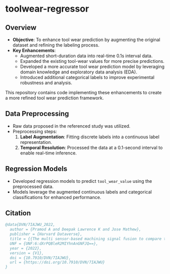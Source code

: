 # toolwear-regressor


## Overview
- **Objective**: To enhance tool wear prediction by augmenting the original dataset and refining the labeling process.
- **Key Enhancements**:
  - Augmented short-duration data into real-time 0.1s interval data.
  - Expanded the existing tool-wear values for more precise predictions.
  - Developed a more accurate tool wear prediction model by leveraging domain knowledge and exploratory data analysis (EDA).
  - Introduced additional categorical labels to improve experimental robustness and analysis.

This repository contains code implementing these enhancements to create a more refined tool wear prediction framework.


## Data Preprocessing
- Raw data proposed in the referenced study was utilized.
- Preprocessing steps:
  1. **Label Augmentation**: Fitting discrete labels into a continuous label representation.
  2. **Temporal Resolution**: Processed the data at a 0.1-second interval to enable real-time inference.

## Regression Models
- Developed regression models to predict `tool_wear_value` using the preprocessed data.
- Models leverage the augmented continuous labels and categorical classifications for enhanced performance.

## Citation
```bibtex
@data{DVN/7IAJWU_2022,
  author = {Pramod A and Deepak Lawrence K and Jose Mathew},
  publisher = {Harvard Dataverse},
  title = {{The multi sensor-based machining signal fusion to compare the relative efficacy of machine learning based tool wear models}},
  UNF = {UNF:6:dXrPQBleR2MIYhnAnGNFJQ==},
  year = {2022},
  version = {V1},
  doi = {10.7910/DVN/7IAJWU},
  url = {https://doi.org/10.7910/DVN/7IAJWU}
}

